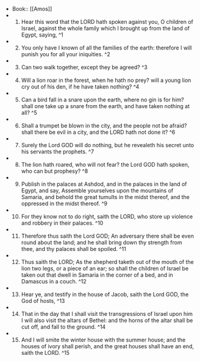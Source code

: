- Book:: [[Amos]]
- 1. Hear this word that the LORD hath spoken against you, O children of Israel, against the whole family which I brought up from the land of Egypt, saying, ^1
- 2. You only have I known of all the families of the earth: therefore I will punish you for all your iniquities. ^2
- 3. Can two walk together, except they be agreed? ^3
- 4. Will a lion roar in the forest, when he hath no prey? will a young lion cry out of his den, if he have taken nothing? ^4
- 5. Can a bird fall in a snare upon the earth, where no gin is for him? shall one take up a snare from the earth, and have taken nothing at all? ^5
- 6. Shall a trumpet be blown in the city, and the people not be afraid? shall there be evil in a city, and the LORD hath not done it? ^6
- 7. Surely the Lord GOD will do nothing, but he revealeth his secret unto his servants the prophets. ^7
- 8. The lion hath roared, who will not fear? the Lord GOD hath spoken, who can but prophesy? ^8
- 9. Publish in the palaces at Ashdod, and in the palaces in the land of Egypt, and say, Assemble yourselves upon the mountains of Samaria, and behold the great tumults in the midst thereof, and the oppressed in the midst thereof. ^9
- 10. For they know not to do right, saith the LORD, who store up violence and robbery in their palaces. ^10
- 11. Therefore thus saith the Lord GOD; An adversary there shall be even round about the land; and he shall bring down thy strength from thee, and thy palaces shall be spoiled. ^11
- 12. Thus saith the LORD; As the shepherd taketh out of the mouth of the lion two legs, or a piece of an ear; so shall the children of Israel be taken out that dwell in Samaria in the corner of a bed, and in Damascus in a couch. ^12
- 13. Hear ye, and testify in the house of Jacob, saith the Lord GOD, the God of hosts, ^13
- 14. That in the day that I shall visit the transgressions of Israel upon him I will also visit the altars of Bethel: and the horns of the altar shall be cut off, and fall to the ground. ^14
- 15. And I will smite the winter house with the summer house; and the houses of ivory shall perish, and the great houses shall have an end, saith the LORD. ^15
